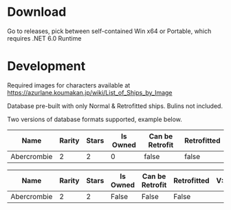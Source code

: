 # Download
Go to releases, pick between self-contained Win x64 or Portable, which requires .NET 6.0 Runtime

# Development

Required images for characters available at https://azurlane.koumakan.jp/wiki/List_of_Ships_by_Image

Database pre-built with only Normal & Retrofitted ships. Bulins not included.

Two versions of database formats supported, example below.


| Name | Rarity | Stars | Is Owned | Can be Retrofit | Retrofitted |
|---|---|---|---|---|---|
|Abercrombie|2|2|0|false|false|


| Name | Rarity | Stars | Is Owned | Can be Retrofit | Retrofitted | V:2 |
|---|---|---|---|---|---|---|
|Abercrombie|2|2|False|False|False|
